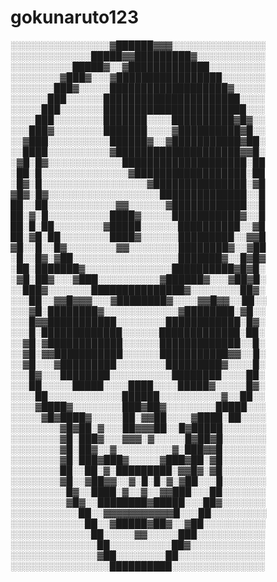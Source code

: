 # gokunaruto123
░░░░░░░░░░░░░░░░▓██████▓▓▓░░░░░░░░░░░░░░░
░░░░░░░░░░░░░█████▓▓█████████▓░░░░░░░░░░░
░░░░░░░░░░█████▓░░▓█████████████░░░░░░░░░
░░░░░░░░▓███▓░░░▓█████████████████░░░░░░░
░░░░░░░███▓░░░░░███████████████████▓░░░░░
░░░░░░███░░░░░░██████████████████████░░░░
░░░░░███░░░░░░░███████████████████████░░░
░░░░███░░░░░░░░███████░░░░██████████▓█▓░░
░░░███▓░░░░░░░░███████░░░░▓██████████▓█░░
░░▓███░░░░░░░░░░██████▓░░▓███████████▓██░
░░████░░░░░░░░░░▓████████████████████▓▓█░
░▓█░█▓░░░░░░░░░░░░████████████████████░██
░██░█░░░░░░░░░░░░░░▓██████████████████░██
░█▓░█░░░░░░░░░░░░░░░░░▓███████████████░▓█
▓█▓░█▓░░░░░░░░░░░░░░░░░░██████████████░░█
██░░██░░░░░░░░░░░▓▓░░░░░░▓████████████░░█
██░▓░█░░░░░░░░░░████▓░░░░░███████████▓░░█
██░█░██░░░░░░░░▓█████░░░░░░██████████░░▓█
██░▓█░██░░░░░░░░████▓░░░░░░█████████░░▓▓█
▓█░░█░░█▓░░░░░░░░▓▓░░░░░░░░████████▓░░▓██
░█░░█▓░▓██░░░░░░░░░░░░░░░░░███████▓░░█▓█▓
░██░███████▓░░░░░░░░░░░░░░██████████▓█▓█░
░▓█░██▓░░░▓███░░░░░░░░░░▓██████▓░░░▓██▓█░
░░███▓░░░░░░░███████████████▓░░░░░░░░██▓░
░░░██░░▓▓█▓▓▓░░░▓████████▓░░░░▓▓█▓▓░░██░░
░░░▓█░████████▓░░░░░░░░░░░░▓████████░▓█░░
░░░█▓▓███████████░░░░░░░░████████████░█▓░
░░░█░█████████████░░░░░░█████████████░██░
░░▓█░▓████████████░░░░░░█████████████░░█░
░░▓█░▓▓███████████░░░░░░███████████▓▓░░█░
░░▓█░░░▓█████████░░░░░░░░█████████▓░░░░█░
░░░█▓░░░████████░░░░░░░░░░████████░░░░██░
░░░██░░░░░█████░░░░████░░░░█████▓░░░░░█▓░
░░░░██░░░░░░░░░░░░██████░░░░░░░░░░▓░░██░░
░░░░▓████▓░░░░░░░░███▓██▓░░░░░░░░█████░░░
░░░░░▓█▓████▓░░░░░██░▓▓██░░░░▓████░██░░░░
░░░░░░░░▓█▓██░▓░░░██▓▓▓██░░█▓█████░░░░░░░
░░░░░░░░▓█░███▓░░░▓▓▓░▓░░░░░█▓██▓█░░░░░░░
░░░░░░░░▓█░██▓░░▓░░░░░░░░░▓░███▓▓█░░░░░░░
░░░░░░░░▓█░███▓███▓░░░░░▓███▓██░▓█░░░░░░░
░░░░░░░░██░░██░▓░█████████░▓▓█▓░▓█░░░░░░░
░░░░░░░░▓█░░▓██▓▓░░▓░█░█░▓░▓██░░░█░░░░░░░
░░░░░░░░░█▓░░████░▓░░▓░░▓▓███░░░██░░░░░░░
░░░░░░░░░▓█▓░░████████▓█████░░░██▓░░░░░░░
░░░░░░░░░░░██░░▓▓▓▓▓▓▓▓▓▓▓█░░░██░░░░░░░░░
░░░░░░░░░░░░██░░▓█████▓██▓░░▓██░░░░░░░░░░
░░░░░░░░░░░░░██░░░░░▓▓░░░░░███░░░░░░░░░░░
░░░░░░░░░░░░░░██░░░░░░░░░░██▓░░░░░░░░░░░░
░░░░░░░░░░░░░░▓██░░░░░░░░██░░░░░░░░░░░░░░
░░░░░░░░░░░░░░░░██████████░░░░░░░░░░░░░░░
